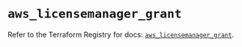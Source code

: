 # `aws_licensemanager_grant`

Refer to the Terraform Registry for docs: [`aws_licensemanager_grant`](https://registry.terraform.io/providers/hashicorp/aws/6.6.0/docs/resources/licensemanager_grant).
